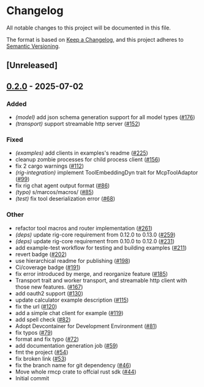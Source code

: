 # Changelog

All notable changes to this project will be documented in this file.

The format is based on [Keep a Changelog](https://keepachangelog.com/en/1.0.0/),
and this project adheres to [Semantic Versioning](https://semver.org/spec/v2.0.0.html).

## [Unreleased]

## [0.2.0](https://github.com/modelcontextprotocol/rust-sdk/compare/rig-integration-v0.1.5...rig-integration-v0.2.0) - 2025-07-02

### Added

- *(model)* add json schema generation support for all model types ([#176](https://github.com/modelcontextprotocol/rust-sdk/pull/176))
- *(transport)* support streamable http server ([#152](https://github.com/modelcontextprotocol/rust-sdk/pull/152))

### Fixed

- *(examples)* add clients in examples's readme ([#225](https://github.com/modelcontextprotocol/rust-sdk/pull/225))
- cleanup zombie processes for child process client ([#156](https://github.com/modelcontextprotocol/rust-sdk/pull/156))
- fix 2 cargo warnings ([#112](https://github.com/modelcontextprotocol/rust-sdk/pull/112))
- *(rig-integration)* implement ToolEmbeddingDyn trait for McpToolAdaptor ([#99](https://github.com/modelcontextprotocol/rust-sdk/pull/99))
- fix rig chat agent output format ([#86](https://github.com/modelcontextprotocol/rust-sdk/pull/86))
- *(typo)* s/marcos/macros/ ([#85](https://github.com/modelcontextprotocol/rust-sdk/pull/85))
- *(test)* fix tool deserialization error ([#68](https://github.com/modelcontextprotocol/rust-sdk/pull/68))

### Other

- refactor tool macros and router implementation ([#261](https://github.com/modelcontextprotocol/rust-sdk/pull/261))
- *(deps)* update rig-core requirement from 0.12.0 to 0.13.0 ([#259](https://github.com/modelcontextprotocol/rust-sdk/pull/259))
- *(deps)* update rig-core requirement from 0.10.0 to 0.12.0 ([#231](https://github.com/modelcontextprotocol/rust-sdk/pull/231))
- add example-test workflow for testing and building examples ([#211](https://github.com/modelcontextprotocol/rust-sdk/pull/211))
- revert badge ([#202](https://github.com/modelcontextprotocol/rust-sdk/pull/202))
- use hierarchical readme for publishing ([#198](https://github.com/modelcontextprotocol/rust-sdk/pull/198))
- Ci/coverage badge ([#191](https://github.com/modelcontextprotocol/rust-sdk/pull/191))
- fix error introduced by merge, and reorganize feature ([#185](https://github.com/modelcontextprotocol/rust-sdk/pull/185))
- Transport trait and worker transport, and streamable http client with those new features. ([#167](https://github.com/modelcontextprotocol/rust-sdk/pull/167))
- add oauth2 support ([#130](https://github.com/modelcontextprotocol/rust-sdk/pull/130))
- update calculator example description ([#115](https://github.com/modelcontextprotocol/rust-sdk/pull/115))
- fix the url ([#120](https://github.com/modelcontextprotocol/rust-sdk/pull/120))
- add a simple chat client for example ([#119](https://github.com/modelcontextprotocol/rust-sdk/pull/119))
- add spell check ([#82](https://github.com/modelcontextprotocol/rust-sdk/pull/82))
- Adopt Devcontainer for Development Environment ([#81](https://github.com/modelcontextprotocol/rust-sdk/pull/81))
- fix typos ([#79](https://github.com/modelcontextprotocol/rust-sdk/pull/79))
- format and fix typo ([#72](https://github.com/modelcontextprotocol/rust-sdk/pull/72))
- add documentation generation job ([#59](https://github.com/modelcontextprotocol/rust-sdk/pull/59))
- fmt the project ([#54](https://github.com/modelcontextprotocol/rust-sdk/pull/54))
- fix broken link ([#53](https://github.com/modelcontextprotocol/rust-sdk/pull/53))
- fix the branch name for git dependency ([#46](https://github.com/modelcontextprotocol/rust-sdk/pull/46))
- Move whole rmcp crate to offcial rust sdk ([#44](https://github.com/modelcontextprotocol/rust-sdk/pull/44))
- Initial commit
